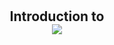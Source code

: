 <h2 style="margin-top:3em; text-align:center;">
Introduction to<br>
<img src="http://leafletjs.com/docs/images/logo.png">
</h2>

